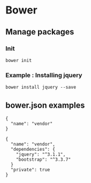 # Bower

## Manage packages

### Init

```
bower init
```

### Example : Installing jquery

```
bower install jquery --save
```

## bower.json examples

```
{
  "name": "vendor"
}
```

```
{
  "name": "vendor",
  "dependencies": {
    "jquery": "^3.1.1",
    "bootstrap": "^3.3.7" 
  }
  "private": true
}
```

